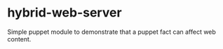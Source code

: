 hybrid-web-server
=================

Simple puppet module to demonstrate that a puppet fact can affect web content.